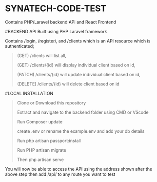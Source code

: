 # SYNATECH-CODE-TEST
Contains PHP/Laravel backend API and React Frontend

#BACKEND API
Built using PHP Laravel framework

Contains /login, /register/, and /clients which is an API resource which is authenticated; 
  >(GET) /clients will list all, 
  >
  >(GET) /clients/{id} will display individual client based on id,
  > 
  >(PATCH) /clients/{id} will update individual client based on id,
  >
  >(DELETE) /clients/{id} will delete client based on id

#LOCAL INSTALLATION
>Clone or Download this repository
>
>Extract and navigate to the backend folder using CMD or VScode
>
>Run Composer update
>
>create .env or rename the example.env and add your db details
>
>Run php artisan passport:install
>
>Run PHP artisan migrate
>
>Then php artisan serve

You will now be able to access the API using the address shown after the above step then add /api/ to any route you want to test
>
